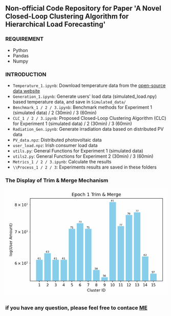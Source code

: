 ## Non-official Code Repository for Paper 'A Novel Closed-Loop Clustering Algorithm for Hierarchical Load Forecasting'

### REQUIREMENT
- Python
- Pandas
- Numpy

### INTRODUCTION

- `Temperature_1.ipynb`: Download temperature data from the [open-source data website]("https://archive-api.open-meteo.com/v1/era5")
- `Generation_1.ipynb`: Generate users' load data (simulated_load.npy) based temperature data, and save in `Simulated_data/`
- `Benchmark_1 / 2 / 3.ipynb`: Benchmark methods for Experiment 1 (simulated data) / 2 (30min) / 3 (60min)
- `CLC_1 / 2 / 3.ipynb`: Proposed Closed-Loop Clustering Algorithm (CLC) for Experiment 1 (simulated data) / 2 (30min) / 3 (60min)
- `Radiation_Gen.ipynb`: Generate irradiation data based on distributed PV data
- `PV_data.npz`: Distributed photovoltaic data
- `user_load.npz`: Irish consumer load data
- `utils.py`: General Functions for Experiment 1 (simulated data)
- `utils2.py`: General Functions for Experiment 2 (30min) / 3 (60min)
- `Metrics_1 / 2 / 3.ipynb`: Calculate the results
- `\\Process_1 / 2 / 3`: Experiments results are saved in these folders

### The Display of Trim & Merge Mechanism

![Trim & Merge](https://github.com/RuidongDavidLin/A_Novel_Closed-Loop_Clustering_Algorithm_for-_Hierarchical_Load_Forecasting/blob/main/Trim%20&%20Merge.gif)


### if you have any question, please feel free to contace [ME](linrd@connect.hku.hk)
